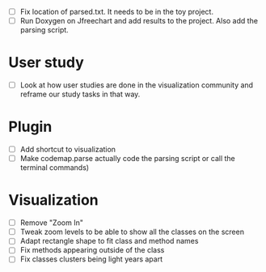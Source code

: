 
- [ ] Fix location of parsed.txt. It needs to be in the toy project.
- [ ] Run Doxygen on Jfreechart and add results to the project. Also add the parsing script.

# User study
- [ ] Look at how user studies are done in the visualization community and reframe our study tasks in that way.

# Plugin
- [ ] Add shortcut to visualization
- [ ] Make codemap.parse actually code the parsing script or call the terminal commands)

# Visualization
- [ ] Remove "Zoom In"
- [ ] Tweak zoom levels to be able to show all the classes on the screen
- [ ] Adapt rectangle shape to fit class and method names
- [ ] Fix methods appearing outside of the class
- [ ] Fix classes clusters being light years apart
